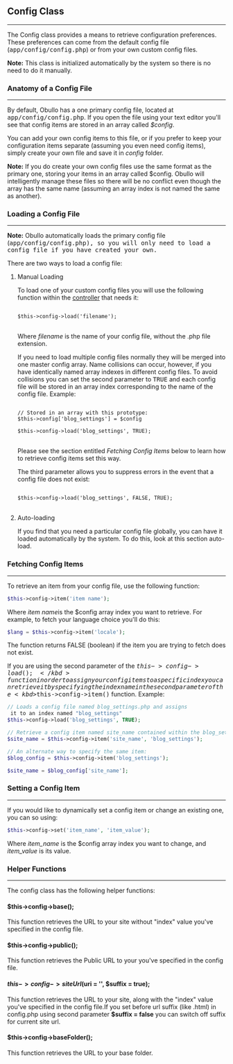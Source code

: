 ## Config Class

------

The Config class provides a means to retrieve configuration preferences. These preferences can come from the default config file (<samp>app/config/config.php</samp>) or from your own custom config files.

**Note:** This class is initialized automatically by the system so there is no need to do it manually.

### Anatomy of a Config File

------

By default, Obullo has a one primary config file, located at <samp>app/config/config.php</samp>. If you open the file using your text editor you'll see that config items are stored in an array called <var>$config</var>.

You can add your own config items to this file, or if you prefer to keep your configuration items separate (assuming you even need config items), simply create your own file and save it in <dfn>config</dfn> folder.

**Note:** If you do create your own config files use the same format as the primary one, storing your items in an array called $config. Obullo will intelligently manage these files so there will be no conflict even though the array has the same name (assuming an array index is not named the same as another).

### Loading a Config File

------

**Note:** Obullo automatically loads the primary config file (<samp>app/config/config.php<samp>), so you will only need to load a config file if you have created your own.

There are two ways to load a config file:


<ol><li> Manual Loading</li>

To load one of your custom config files you will use the following function within the [controller](/docs/general/#controllers) that needs it:

<pre>
<code>
$this->config->load('filename');
</code>
</pre>

Where <var>filename</var> is the name of your config file, without the .php file extension.

If you need to load multiple config files normally they will be merged into one master config array. Name collisions can occur, however, if you have identically named array indexes in different config files. To avoid collisions you can set the second parameter to <kbd>TRUE</kbd> and each config file will be stored in an array index corresponding to the name of the config file. Example:

<pre>
<code>
// Stored in an array with this prototype:
$this->config['blog_settings'] = $config 

$this->config->load('blog_settings', TRUE);
</code>
</pre>
Please see the section entitled <dfn>Fetching Config Items</dfn> below to learn how to retrieve config items set this way.

The third parameter allows you to suppress errors in the event that a config file does not exist:


<pre>
<code>
$this->config->load('blog_settings', FALSE, TRUE);
</code>
</pre>

<li>Auto-loading</li>

If you find that you need a particular config file globally, you can have it loaded automatically by the system. To do this, look at this section auto-load.
</ol>

### Fetching Config Items

------

To retrieve an item from your config file, use the following function:

```php
$this->config->item('item name');
```

Where <var>item name</var>is the $config array index you want to retrieve. For example, to fetch your language choice you'll do this:

```php
$lang = $this->config->item('locale');
```

The function returns FALSE (boolean) if the item you are trying to fetch does not exist.

If you are using the second parameter of the <kbd>$this->config->load();</kbd> function in order to assign your config items to a specific index you can retrieve it by specifying the index name in the second parameter of the <kbd>$this->config->item()</kbd> function. Example:

```php
// Loads a config file named blog_settings.php and assigns
 it to an index named "blog_settings"
$this->config->load('blog_settings', TRUE);

// Retrieve a config item named site_name contained within the blog_settings array
$site_name = $this->config->item('site_name', 'blog_settings');

// An alternate way to specify the same item:
$blog_config = $this->config->item('blog_settings');

$site_name = $blog_config['site_name'];
```

### Setting a Config Item

------

If you would like to dynamically set a config item or change an existing one, you can so using:

```php
$this->config->set('item_name', 'item_value');
```

Where <var>item_name</var> is the $config array index you want to change, and <var>item_value</var> is its value.

### Helper Functions

------

The config class has the following helper functions:

#### $this->config->base();

This function retrieves the URL to your site without "index" value you've specified in the config file.

#### $this->config->public();

This function retrieves the Public URL to your you've specified in the config file.

#### $this->config->siteUrl($uri = '', $suffix = true);

This function retrieves the URL to your site, along with the "index" value you've specified in the config file.If you set before url suffix (like .html) in config.php using second parameter <b>$suffix = false</b> you can switch off suffix for current site url.

#### $this->config->baseFolder();

This function retrieves the URL to your base folder.